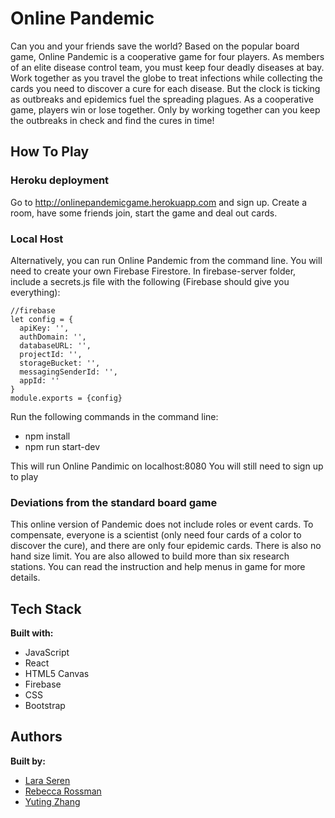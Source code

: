 # Online Pandemic

Can you and your friends save the world?
Based on the popular board game, Online Pandemic is a cooperative game for four players. As members of an elite disease control team, you must keep four deadly diseases at bay. Work together as you travel the globe to treat infections while collecting the cards you need to discover a cure for each disease. But the clock is ticking as outbreaks and epidemics fuel the spreading plagues. As a cooperative game, players win or lose together. Only by working together can you keep the outbreaks in check and find the cures in time!

## How To Play

### Heroku deployment

Go to <http://onlinepandemicgame.herokuapp.com> and sign up. Create a room, have some friends join, start the game and deal out cards.

### Local Host

Alternatively, you can run Online Pandemic from the command line. You will need to create your own Firebase Firestore. In firebase-server folder, include a secrets.js file with the following (Firebase should give you everything):

```
//firebase
let config = {
  apiKey: '',
  authDomain: '',
  databaseURL: '',
  projectId: '',
  storageBucket: '',
  messagingSenderId: '',
  appId: ''
}
module.exports = {config}
```

Run the following commands in the command line:

* npm install
* npm run start-dev

This will run Online Pandimic on localhost:8080
You will still need to sign up to play

### Deviations from the standard board game

This online version of Pandemic does not include roles or event cards. To compensate, everyone is a scientist (only need four cards of a color to discover the cure), and there are only four epidemic cards. There is also no hand size limit. You are also allowed to build more than six research stations. You can read the instruction and help menus in game for more details.

## Tech Stack

**Built with:**

* JavaScript
* React
* HTML5 Canvas
* Firebase
* CSS
* Bootstrap

## Authors

**Built by:**

* [Lara Seren](https://github.com/dotsalot)
* [Rebecca Rossman](https://github.com/rrossman25)
* [Yuting Zhang](https://github.com/yzhang729)

